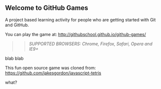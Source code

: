 ## Welcome to GitHub Games

A project based learning activity for people who are getting started with Git and GitHub.

You can play the game at: http://githubschool.github.io/github-games/

>> _*SUPPORTED BROWSERS*: Chrome, Firefox, Safari, Opera and IE9+_


blab blab

This fun open source game was cloned from: https://github.com/jakesgordon/javascript-tetris


what?
